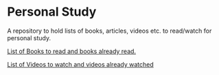 # Personal Study
A repository to hold lists of books, articles, videos etc. to read/watch for personal study.

[List of Books to read and books already read.](Books.md)  
 
[List of Videos to watch and videos already watched](Videos.md)
